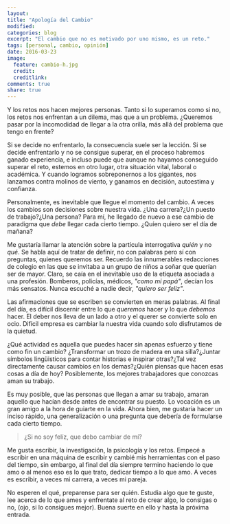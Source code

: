 ```yaml
---
layout: 
title: "Apología del Cambio"
modified:
categories: blog
excerpt: "El cambio que no es motivado por uno mismo, es un reto."
tags: [personal, cambio, opinión]
date: 2016-03-23
image:
  feature: cambio-h.jpg
  credit:
  creditlink:
comments: true
share: true
---
```


Y los retos nos hacen mejores personas. Tanto si lo superamos como si no, los retos nos enfrentan a un dilema, mas que a un problema. ¿Queremos pasar por la incomodidad de llegar a la otra orilla, más allá del problema que tengo en frente?

Si se decide no enfrentarlo, la consecuencia suele ser la lección. Si se decide enfrentarlo y no se consigue superar, en el proceso habremos ganado experiencia, e incluso puede que aunque no hayamos conseguido superar el reto, estemos en otro lugar, otra situación vital, laboral o académica. Y cuando logramos sobreponernos a los gigantes, nos lanzamos contra molinos de viento, y ganamos en decisión, autoestima y confianza.

Personalmente, es inevitable que llegue el momento del cambio. A veces los cambios son decisiones sobre nuestra vida. ¿Una carrera?¿Un puesto de trabajo?¿Una persona? Para mí, he llegado de nuevo a ese cambio de paradigma que *debe* llegar cada cierto tiempo. ¿Quíen quiero ser el día de mañana?

Me gustaría llamar la atención sobre la partícula interrogativa *quién* y no *qué*. Se habla aquí de tratar de definir, no con palabras pero sí con preguntas, quienes queremos ser. Recuerdo las innumerables redacciones de colegio en las que se invitaba a un grupo de niños a soñar que querían ser de mayor. Claro, se caía en el inevitable uso de la etiqueta asociada a una profesión. Bomberos, policías, médicos, *"como mi papá"*, decían los más sensatos. Nunca escuché a nadie decir, *"quiero ser feliz"*.

Las afirmaciones que se escriben se convierten en meras palabras. Al final del día, es difícil discernir entre lo que *queremos* hacer y lo que *debemos* hacer. El deber nos lleva de un lado a otro y el querer se convierte solo en ocio. Difícil empresa es cambiar la nuestra vida cuando solo disfrutamos de la quietud.

¿Qué actividad es aquella que puedes hacer sin apenas esfuerzo y tiene como fin un cambio? ¿Transformar un trozo de madera en una silla?¿Juntar símbolos lingüisticos para contar historias e inspirar otras?¿Tal vez directamente causar cambios en los demas?¿Quién piensas que hacen esas cosas a día de hoy? Posiblemente, los mejores trabajadores que conozcas aman su trabajo.

Es muy posible, que las personas que llegan a amar su trabajo, amaran aquello que hacían desde antes de encontrar su puesto. Lo vocación es un gran amigo a la hora de guiarte en la vida. Ahora bien, me gustaría hacer un inciso rápido, una generalización o una pregunta que debería de formularse cada cierto tiempo.

> ¿Si no soy felíz, que debo cambiar de mí?

Me gusta escribir, la investigación, la psicología y los retos. Empecé a escribir en una máquina de escribir y cambié mis herramientas con el paso del tiempo, sin embargo, al final del día siempre termino haciendo lo que amo o al menos eso es lo que trato, dedicar tiempo a lo que amo. A veces es escribir, a veces mi carrera, a veces mi pareja.

No esperen el qué, preparense para ser quién. Estudia algo que te guste, lee acerca de lo que ames y enfrentate al reto de crear algo, lo consigas o no, (ojo, si lo consigues mejor). Buena suerte en ello y hasta la próxima entrada.
